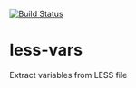 [![Build Status](https://travis-ci.org/emanuelbsilva/less-vars.svg?branch=master)](https://travis-ci.org/emanuelbsilva/less-vars)

less-vars
=========

Extract variables from LESS file
